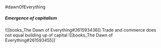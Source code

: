 #dawnOfEverything
##### Emergence of capitalism

![[books_The Dawn of Everything#261593436]]
Trade and commerce does not equal building up of capital 
![[books_The Dawn of Everything#261593455]]`